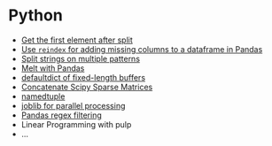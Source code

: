 # Python
- [Get the first element after split](Get%20the%20first%20element%20after%20split.ipynb)
- [Use `reindex` for adding missing columns to a dataframe in Pandas](Using%20reindex%20for%20adding%20missing%20columns%20to%20a%20dataframe.ipynb)
- [Split strings on multiple patterns](Split-strings-on-multiple-patterns.ipynb)
- [Melt with Pandas](Melt-with-Pandas.ipynb)
- [defaultdict of fixed-length buffers](defaultdict-of-fixed-length-buffers.ipynb)
- [Concatenate Scipy Sparse Matrices](Concatenate-Scipy-Sparse-Matrices.ipynb)
- [namedtuple](namedtuple.ipynb)
- [joblib for parallel processing](joblib.ipynb)
- [Pandas regex filtering](pandas-regex-filtering.ipynb)
- Linear Programming with pulp
- ...
